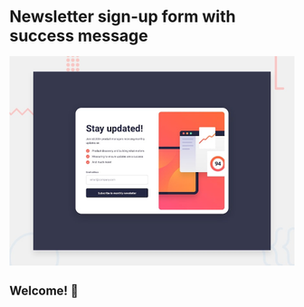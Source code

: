 # Newsletter sign-up form with success message

![Design preview for the Newsletter sign-up form with success message coding challenge](./design/desktop-preview.jpg)

## Welcome! 👋


